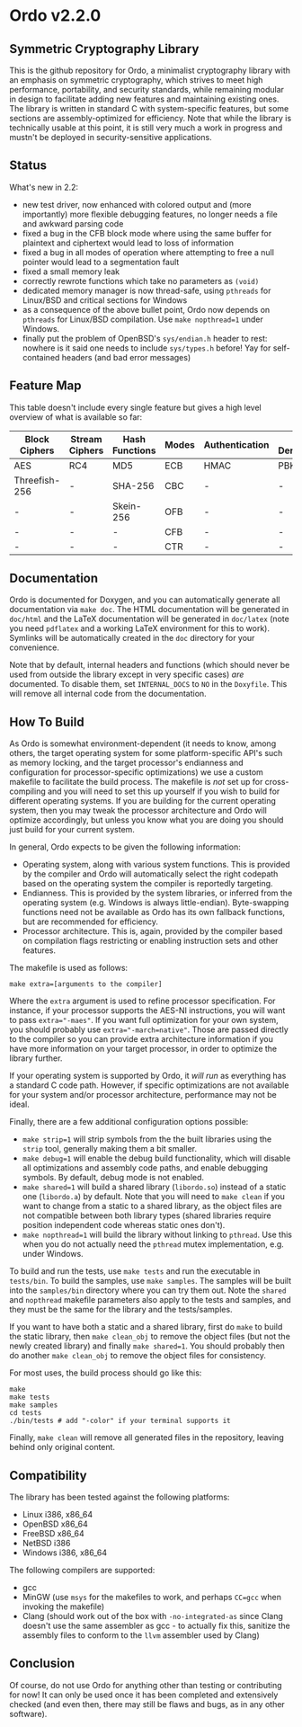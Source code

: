 Ordo v2.2.0
===========

Symmetric Cryptography Library
------------------------------

This is the github repository for Ordo, a minimalist cryptography library with an emphasis on symmetric cryptography, which strives to meet high performance, portability, and security standards, while remaining modular in design to facilitate adding new features and maintaining existing ones. The library is written in standard C with system-specific features, but some sections are assembly-optimized for efficiency. Note that while the library is technically usable at this point, it is still very much a work in progress and mustn't be deployed in security-sensitive applications.

Status
------

What's new in 2.2:
 - new test driver, now enhanced with colored output and (more importantly) more flexible debugging features, no longer needs a file and awkward parsing code
 - fixed a bug in the CFB block mode where using the same buffer for plaintext and ciphertext would lead to loss of information
 - fixed a bug in all modes of operation where attempting to free a null pointer would lead to a segmentation fault
 - fixed a small memory leak
 - correctly rewrote functions which take no parameters as `(void)`
 - dedicated memory manager is now thread-safe, using `pthreads` for Linux/BSD and critical sections for Windows
 - as a consequence of the above bullet point, Ordo now depends on `pthreads` for Linux/BSD compilation. Use `make nopthread=1` under Windows.
 - finally put the problem of OpenBSD's `sys/endian.h` header to rest: nowhere is it said one needs to include `sys/types.h` before! Yay for self-contained headers (and bad error messages)

Feature Map
-----------

This table doesn't include every single feature but gives a high level overview of what is available so far:

 Block Ciphers | Stream Ciphers | Hash Functions | Modes | Authentication | Key Derivation | Misc
 ------------- | -------------- | -------------- | ----- | -------------- | -------------- | ----
 AES           | RC4            | MD5            | ECB   | HMAC           | PBKDF2         | CSPRNG
 Threefish-256 | -              | SHA-256        | CBC   | -              | -              | -
 -             | -              | Skein-256      | OFB   | -              | -              | -
 -             | -              | -              | CFB   | -              | -              | -
 -             | -              | -              | CTR   | -              | -              | -

Documentation
-------------

Ordo is documented for Doxygen, and you can automatically generate all documentation via `make doc`. The HTML documentation will be generated in `doc/html` and the LaTeX documentation will be generated in `doc/latex` (note you need `pdflatex` and a working LaTeX environment for this to work). Symlinks will be automatically created in the `doc` directory for your convenience.

Note that by default, internal headers and functions (which should never be used from outside the library except in very specific cases) *are* documented. To disable them, set `INTERNAL_DOCS` to `NO` in the `Doxyfile`. This will remove all internal code from the documentation.

How To Build
------------

As Ordo is somewhat environment-dependent (it needs to know, among others, the target operating system for some platform-specific API's such as memory locking, and the target processor's endianness and configuration for processor-specific optimizations) we use a custom makefile to facilitate the build process. The makefile is *not* set up for cross-compiling and you will need to set this up yourself if you wish to build for different operating systems. If you are building for the current operating system, then you may tweak the processor architecture and Ordo will optimize accordingly, but unless you know what you are doing you should just build for your current system.

In general, Ordo expects to be given the following information:

* Operating system, along with various system functions. This is provided by the compiler and Ordo will automatically select the right codepath based on the operating system the compiler is reportedly targeting.
* Endianness. This is provided by the system libraries, or inferred from the operating system (e.g. Windows is always little-endian). Byte-swapping functions need not be available as Ordo has its own fallback functions, but are recommended for efficiency.
* Processor architecture. This is, again, provided by the compiler based on compilation flags restricting or enabling instruction sets and other features.

The makefile is used as follows:

    make extra=[arguments to the compiler]

Where the `extra` argument is used to refine processor specification. For instance, if your processor supports the AES-NI instructions, you will want to pass `extra="-maes"`. If you want full optimization for your own system, you should probably use `extra="-march=native"`. Those are passed directly to the compiler so you can provide extra architecture information if you have more information on your target processor, in order to optimize the library further.

If your operating system is supported by Ordo, it *will run* as everything has a standard C code path. However, if specific optimizations are not available for your system and/or processor architecture, performance may not be ideal.

Finally, there are a few additional configuration options possible:

* `make strip=1` will strip symbols from the the built libraries using the `strip` tool, generally making them a bit smaller.
* `make debug=1` will enable the debug build functionality, which will disable all optimizations and assembly code paths, and enable debugging symbols. By default, debug mode is not enabled.
* `make shared=1` will build a shared library (`libordo.so`) instead of a static one (`libordo.a`) by default. Note that you will need to `make clean` if you want to change from a static to a shared library, as the object files are not compatible between both library types (shared libraries require position independent code whereas static ones don't).
* `make nopthread=1` will build the library without linking to `pthread`. Use this when you do not actually need the `pthread` mutex implementation, e.g. under Windows.

To build and run the tests, use `make tests` and run the executable in `tests/bin`. To build the samples, use `make samples`. The samples will be built into the `samples/bin` directory where you can try them out. Note the `shared` and `nopthread` makefile parameters also apply to the tests and samples, and they must be the same for the library and the tests/samples.

If you want to have both a static and a shared library, first do `make` to build the static library, then `make clean_obj` to remove the object files (but not the newly created library) and finally `make shared=1`. You should probably then do another `make clean_obj` to remove the object files for consistency.

For most uses, the build process should go like this:

    make
    make tests
    make samples
    cd tests
    ./bin/tests # add "-color" if your terminal supports it

Finally, `make clean` will remove all generated files in the repository, leaving behind only original content.

Compatibility
-------------

The library has been tested against the following platforms:

* Linux i386, x86_64
* OpenBSD x86_64
* FreeBSD x86_64
* NetBSD i386
* Windows i386, x86_64

The following compilers are supported:

* gcc
* MinGW (use `msys` for the makefiles to work, and perhaps `CC=gcc` when invoking the makefile)
* Clang (should work out of the box with `-no-integrated-as` since Clang doesn't use the same assembler as gcc - to actually fix this, sanitize the assembly files to conform to the `llvm` assembler used by Clang)

Conclusion
----------

Of course, do not use Ordo for anything other than testing or contributing for now! It can only be used once it has been completed and extensively checked (and even then, there may still be flaws and bugs, as in any other software).

